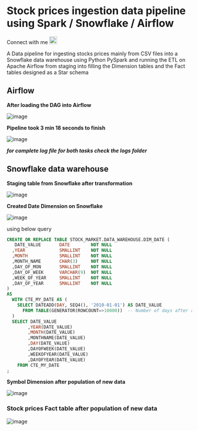# Stock prices ingestion data pipeline using Spark / Snowflake / Airflow
Connect with me  <a href="https://www.linkedin.com/in/tarekkanon/"><img src="https://raw.githubusercontent.com/yushi1007/yushi1007/main/images/linkedin.svg" alt="Tarek Kanon | LinkedIn" width="21px"/></a>

A Data pipeline for ingesting stocks prices mainly from CSV files into a Snowflake data warehouse using Python PySpark and running the ETL on Apache Airflow from staging into filling the Dimension tables and the Fact tables designed as a Star schema

## Airflow

**After loading the DAG into Airflow**

![image](https://github.com/tarekkanon/stocks-snowflake-pyspark-airflow/assets/7716493/ea8771be-63f8-49bd-9d52-88f28aad2e34)

**Pipeline took 3 min 18 seconds to finish**

![image](https://github.com/tarekkanon/stocks-snowflake-pyspark-airflow/assets/7716493/e9f52186-411d-4cfc-93d0-76c2a73b2ca6)

**_for complete log file for both tasks check the logs folder_**

## Snowflake data warehouse
**Staging table from Snowflake after transformation**

![image](https://github.com/tarekkanon/stocks-snowflake-pyspark-airflow/assets/7716493/0aae9403-566b-4367-afef-b2a9784ccf8b)

**Created Date Dimension on Snowflake**

![image](https://github.com/tarekkanon/stocks-snowflake-pyspark-airflow/assets/7716493/1abaaabe-4377-461b-8d15-2a41dac35011)

using below query

```sql
CREATE OR REPLACE TABLE STOCK_MARKET.DATA_WAREHOUSE.DIM_DATE (
   DATE_VALUE       DATE        NOT NULL
  ,YEAR             SMALLINT    NOT NULL
  ,MONTH            SMALLINT    NOT NULL
  ,MONTH_NAME       CHAR(3)     NOT NULL
  ,DAY_OF_MON       SMALLINT    NOT NULL
  ,DAY_OF_WEEK      VARCHAR(9)  NOT NULL
  ,WEEK_OF_YEAR     SMALLINT    NOT NULL
  ,DAY_OF_YEAR      SMALLINT    NOT NULL
)
AS
  WITH CTE_MY_DATE AS (
    SELECT DATEADD(DAY, SEQ4(), '2010-01-01') AS DATE_VALUE
      FROM TABLE(GENERATOR(ROWCOUNT=>10000))  -- Number of days after reference date in previous line
  )
  SELECT DATE_VALUE
        ,YEAR(DATE_VALUE)
        ,MONTH(DATE_VALUE)
        ,MONTHNAME(DATE_VALUE)
        ,DAY(DATE_VALUE)
        ,DAYOFWEEK(DATE_VALUE)
        ,WEEKOFYEAR(DATE_VALUE)
        ,DAYOFYEAR(DATE_VALUE)
    FROM CTE_MY_DATE
;
```

**Symbol Dimension after population of new data**

![image](https://github.com/tarekkanon/stocks-snowflake-pyspark-airflow/assets/7716493/3548606e-f95a-48c3-ab62-087e6a306ff1)

### Stock prices Fact table after population of new data

![image](https://github.com/tarekkanon/stocks-snowflake-pyspark-airflow/assets/7716493/ff34596d-5a5b-4712-9d1c-50cbce770ae4)
